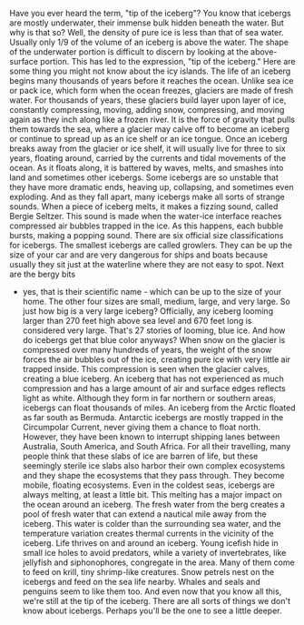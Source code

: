 
Have you ever heard the term,
&quot;tip of the iceberg&quot;?
You know that icebergs
are mostly underwater,
their immense bulk hidden
beneath the water.
But why is that so?
Well, the density of pure ice
is less than that of sea water.
Usually only 1/9
of the volume of an iceberg
is above the water.
The shape of the underwater portion
is difficult to discern
by looking at the above-surface portion.
This has led to the expression,
&quot;tip of the iceberg.&quot;
Here are some thing you might not know
about the icy islands.
The life of an iceberg
begins many thousands of years
before it reaches the ocean.
Unlike sea ice or pack ice,
which form when the ocean freezes,
glaciers are made of fresh water.
For thousands of years,
these glaciers build
layer upon layer of ice,
constantly compressing,
moving,
adding snow,
compressing,
and moving again
as they inch along like a frozen river.
It is the force of gravity
that pulls them towards the sea,
where a glacier may calve
off to become an iceberg
or continue to spread up as an ice shelf
or an ice tongue.
Once an iceberg breaks away
from the glacier or ice shelf,
it will usually live
for three to six years,
floating around, carried by the currents
and tidal movements of the ocean.
As it floats along,
it is battered by waves,
melts,
and smashes into land
and sometimes other icebergs.
Some icebergs are so unstable
that they have more dramatic ends,
heaving up,
collapsing,
and sometimes even exploding.
And as they fall apart,
many icebergs make all sorts
of strange sounds.
When a piece of iceberg melts,
it makes a fizzing sound,
called Bergie Seltzer.
This sound is made when
the water-ice interface
reaches compressed air
bubbles trapped in the ice.
As this happens, each bubble bursts,
making a popping sound.
There are six official size
classifications for icebergs.
The smallest icebergs are called growlers.
They can be up the size of your car
and are very dangerous for ships and boats
because usually they sit
just at the waterline
where they are not easy to spot.
Next are the bergy bits
- yes, that is their scientific name -
which can be up to the size of your home.
The other four sizes are small,
medium,
large,
and very large.
So just how big is a very large iceberg?
Officially, any iceberg looming larger
than 270 feet high above sea level
and 670 feet long
is considered very large.
That&#39;s 27 stories of looming, blue ice.
And how do icebergs get
that blue color anyways?
When snow on the glacier
is compressed over many hundreds of years,
the weight of the snow
forces the air bubbles out of the ice,
creating pure ice with very
little air trapped inside.
This compression is seen
when the glacier calves,
creating a blue iceberg.
An iceberg that has not experienced
as much compression
and has a large amount
of air and surface edges
reflects light as white.
Although they form in far
northern or southern areas,
icebergs can float thousands of miles.
An iceberg from the Arctic floated
as far south as Bermuda.
Antarctic icebergs are mostly trapped
in the Circumpolar Current,
never giving them a chance to float north.
However, they have been known to interrupt
shipping lanes between Australia,
South America,
and South Africa.
For all their travelling,
many people think
that these slabs of ice
are barren of life,
but these seemingly sterile ice slabs
also harbor their own complex ecosystems
and they shape the ecosystems
that they pass through.
They become mobile, floating ecosystems.
Even in the coldest seas,
icebergs are always melting,
at least a little bit.
This melting has a major impact
on the ocean around an iceberg.
The fresh water from the berg
creates a pool of fresh water
that can extend a nautical
mile away from the iceberg.
This water is colder
than the surrounding sea water,
and the temperature variation
creates thermal currents
in the vicinity of the iceberg.
Life thrives on and around an iceberg.
Young icefish hide in small
ice holes to avoid predators,
while a variety of invertebrates,
like jellyfish and siphonophores,
congregate in the area.
Many of them come to feed on krill,
tiny shrimp-like creatures.
Snow petrels nest on the icebergs
and feed on the sea life nearby.
Whales and seals and penguins
seem to like them too.
And even now that you know all this,
we&#39;re still at the tip of the iceberg.
There are all sorts of things
we don&#39;t know about icebergs.
Perhaps you&#39;ll be
the one to see a little deeper.
